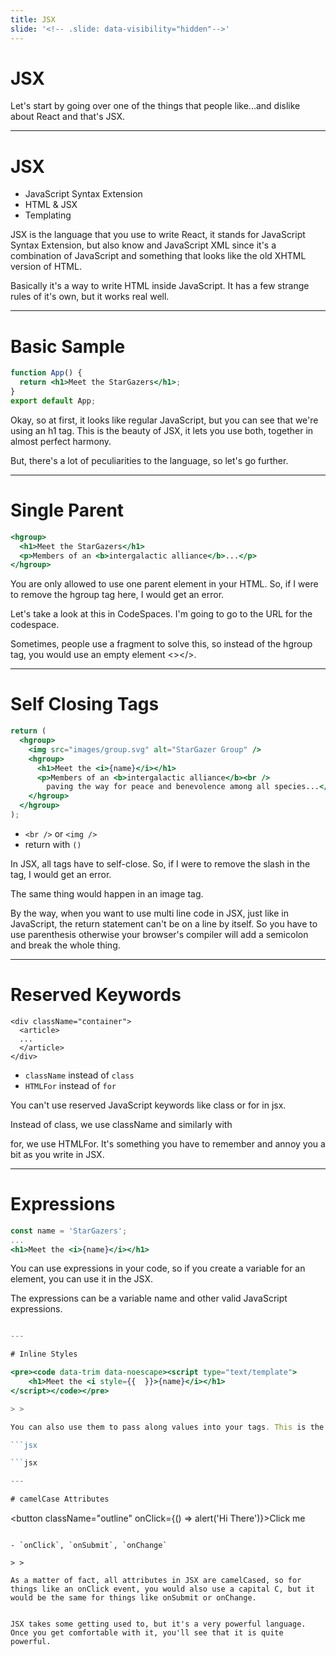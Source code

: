 ```yaml
---
title: JSX
slide: '<!-- .slide: data-visibility="hidden"-->'
---
```


<!-- .slide: data-state="layout-title" class="bg-dark"-->

# JSX

> >

Let's start by going over one of the things that people like...and dislike about React and that's JSX.

---

# JSX

- JavaScript Syntax Extension
- HTML & JSX
- Templating

> >

JSX is the language that you use to write React, it stands for JavaScript Syntax Extension, but also know and JavaScript XML since it's a combination of JavaScript and something that looks like the old XHTML version of HTML.

Basically it's a way to write HTML inside JavaScript. It has a few strange rules of it's own, but it works real well.

---

# Basic Sample

```jsx
function App() {
  return <h1>Meet the StarGazers</h1>;
}
export default App;
```

> >

Okay, so at first, it looks like regular JavaScript, but you can see that we're using an h1 tag. This is the beauty of JSX, it lets you use both, together in almost perfect harmony.

But, there's a lot of peculiarities to the language, so let's go further.

---

# Single Parent

```jsx
<hgroup>
  <h1>Meet the StarGazers</h1>
  <p>Members of an <b>intergalactic alliance</b>...</p>
</hgroup>
```

> >

You are only allowed to use one parent element in your HTML. So, if I were to remove the hgroup tag here, I would get an error.

Let's take a look at this in CodeSpaces. I'm going to go to the URL for the codespace.

Sometimes, people use a fragment to solve this, so instead of the hgroup tag, you would use an empty element <></>.

---

# Self Closing Tags

```jsx
return (
  <hgroup>
    <img src="images/group.svg" alt="StarGazer Group" />
    <hgroup>
      <h1>Meet the <i>{name}</i></h1>
      <p>Members of an <b>intergalactic alliance</b><br />
        paving the way for peace and benevolence among all species...</p>
    </hgroup>
  </hgroup>
);
```

- `<br />` or `<img />`
- return with `()`

> >

In JSX, all tags have to self-close. So, if I were to remove the slash in the <br /> tag, I would get an error.

The same thing would happen in an image tag.

By the way, when you want to use multi line code in JSX, just like in JavaScript, the return statement can't be on a line by itself. So you have to use parenthesis otherwise your browser's compiler will add a semicolon and break the whole thing.

---

# Reserved Keywords

```
<div className="container">
  <article>
  ...
  </article>
</div>
```

- `className` instead of `class`
- `HTMLFor` instead of `for`

> >

You can't use reserved JavaScript keywords like class or for in jsx.

Instead of class, we use className and similarly with

for, we use HTMLFor. It's something you have to remember and annoy you a bit as you write in JSX.

---

# Expressions

```jsx
const name = 'StarGazers';
...
<h1>Meet the <i>{name}</i></h1>
```

> >

You can use expressions in your code, so if you create a variable for an element, you can use it in the JSX.

The expressions can be a variable name and other valid JavaScript expressions.

```jsx

---

# Inline Styles

<pre><code data-trim data-noescape><script type="text/template">
    <h1>Meet the <i style={{  }}>{name}</i></h1>
</script></code></pre>

> >

You can also use them to pass along values into your tags. This is the way you add inline styles into your code. However instead of writing regular CSS you create an object. If the selector has more than one word, you can also use camelCase.

```jsx

```jsx

---

# camelCase Attributes

```
<button className="outline" onClick={() => alert('Hi There')}>Click me</button>
```

- `onClick`, `onSubmit`, `onChange`

> >

As a matter of fact, all attributes in JSX are camelCased, so for things like an onClick event, you would also use a capital C, but it would be the same for things like onSubmit or onChange.


JSX takes some getting used to, but it's a very powerful language. Once you get comfortable with it, you'll see that it is quite powerful.
